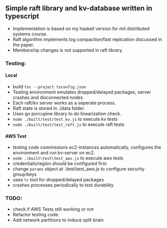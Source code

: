 
## Simple raft library and kv-database written in typescript

- Implementation is based on my haskell version for mit distributed systems course. 
- Raft algorithm implements log compaction/fast replication discussed in the paper. 
- Membership changes is not supported in raft library.

### Testing:

#### Local
- build `tsc --project tsconfig.json`
- Testing environment emulates dropped/delayed packages, server crashes and disconnected nodes. 
- Each raft/kv server works as a seperate process.
- Raft state is stored in ./data folder.
- Uses go porcupine library to do linearization check.
- `node ./built/test/test_kv.js` to execute kv tests 
- `node ./built/test/test_raft.js` to execute raft tests 

#### AWS Test

- testing code commissions ec2-instances automatically, configures the environment and run kv-server on ec2.  
- `node .\built\test\test_aws.js` to execute aws tests 
- credentials/region should be configured first  
- change `params` object at .\test\test_aws.js to configure security group/keys
- uses `tc` tool for dropped/delayed packages 
- crashes processes periodically to test durability
 
### TODO: 
- check if AWS Tests still working or not  
- Refactor testing code. 
- Add network partitions to induce split brain 


